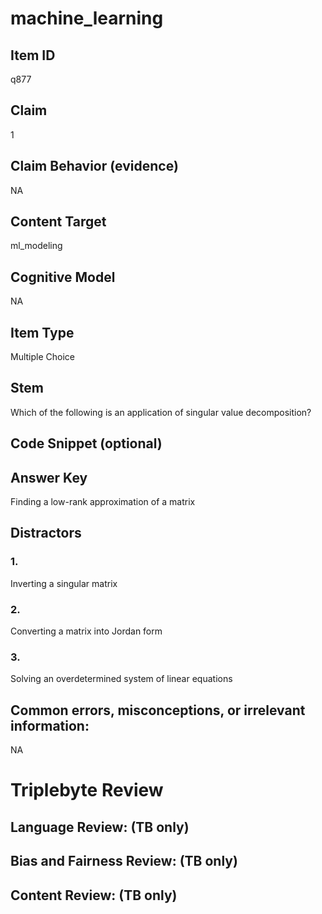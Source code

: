 # machine_learning

## Item ID
q877

## Claim
1

## Claim Behavior (evidence)
NA

## Content Target
ml_modeling

## Cognitive Model
NA

## Item Type
Multiple Choice

## Stem
Which of the following is an application of singular value decomposition?

## Code Snippet (optional)


## Answer Key
Finding a low-rank approximation of a matrix

## Distractors

### 1.
Inverting a singular matrix

### 2.
Converting a matrix into Jordan form

### 3.
Solving an overdetermined system of linear equations

## Common errors, misconceptions, or irrelevant information:
NA

# Triplebyte Review


## Language Review: (TB only)


## Bias and Fairness Review: (TB only)


## Content Review: (TB only)

